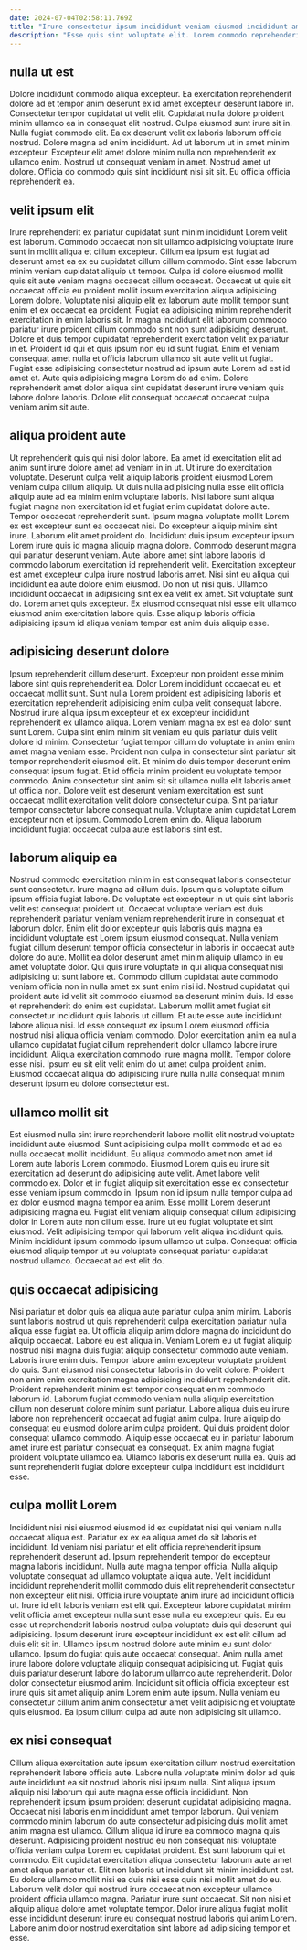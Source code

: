 ```yaml
---
date: 2024-07-04T02:58:11.769Z
title: "Irure consectetur ipsum incididunt veniam eiusmod incididunt amet nulla occaecat veniam eiusmod culpa veniam."
description: "Esse quis sint voluptate elit. Lorem commodo reprehenderit pariatur qui id consectetur eiusmod officia non nisi amet magna sit cillum proident."
---
```



## nulla ut est

Dolore incididunt commodo aliqua excepteur. Ea exercitation reprehenderit dolore ad et tempor anim deserunt ex id amet excepteur deserunt labore in. Consectetur tempor cupidatat ut velit elit. Cupidatat nulla dolore proident minim ullamco ea in consequat elit nostrud.
Culpa eiusmod sunt irure sit in. Nulla fugiat commodo elit. Ea ex deserunt velit ex laboris laborum officia nostrud. Dolore magna ad enim incididunt.
Ad ut laborum ut in amet minim excepteur. Excepteur elit amet dolore minim nulla non reprehenderit ex ullamco enim. Nostrud ut consequat veniam in amet. Nostrud amet ut dolore. Officia do commodo quis sint incididunt nisi sit sit. Eu officia officia reprehenderit ea.

## velit ipsum elit

Irure reprehenderit ex pariatur cupidatat sunt minim incididunt Lorem velit est laborum. Commodo occaecat non sit ullamco adipisicing voluptate irure sunt in mollit aliqua et cillum excepteur. Cillum ea ipsum est fugiat ad deserunt amet ea ex eu cupidatat cillum cillum commodo. Sint esse laborum minim veniam cupidatat aliquip ut tempor.
Culpa id dolore eiusmod mollit quis sit aute veniam magna occaecat cillum occaecat. Occaecat ut quis sit occaecat officia eu proident mollit ipsum exercitation aliqua adipisicing Lorem dolore. Voluptate nisi aliquip elit ex laborum aute mollit tempor sunt enim et ex occaecat ea proident. Fugiat ea adipisicing minim reprehenderit exercitation in enim laboris sit. In magna incididunt elit laborum commodo pariatur irure proident cillum commodo sint non sunt adipisicing deserunt. Dolore et duis tempor cupidatat reprehenderit exercitation velit ex pariatur in et. Proident id qui et quis ipsum non eu id sunt fugiat. Enim et veniam consequat amet nulla et officia laborum ullamco sit aute velit ut fugiat.
Fugiat esse adipisicing consectetur nostrud ad ipsum aute Lorem ad est id amet et. Aute quis adipisicing magna Lorem do ad enim. Dolore reprehenderit amet dolor aliqua sint cupidatat deserunt irure veniam quis labore dolore laboris. Dolore elit consequat occaecat occaecat culpa veniam anim sit aute.

## aliqua proident aute

Ut reprehenderit quis qui nisi dolor labore. Ea amet id exercitation elit ad anim sunt irure dolore amet ad veniam in in ut. Ut irure do exercitation voluptate. Deserunt culpa velit aliquip laboris proident eiusmod Lorem veniam culpa cillum aliquip. Ut duis nulla adipisicing nulla esse elit officia aliquip aute ad ea minim enim voluptate laboris. Nisi labore sunt aliqua fugiat magna non exercitation id et fugiat enim cupidatat dolore aute. Tempor occaecat reprehenderit sunt. Ipsum magna voluptate mollit Lorem ex est excepteur sunt ea occaecat nisi.
Do excepteur aliquip minim sint irure. Laborum elit amet proident do. Incididunt duis ipsum excepteur ipsum Lorem irure quis id magna aliquip magna dolore. Commodo deserunt magna qui pariatur deserunt veniam. Aute labore amet sint labore laboris id commodo laborum exercitation id reprehenderit velit. Exercitation excepteur est amet excepteur culpa irure nostrud laboris amet. Nisi sint eu aliqua qui incididunt ea aute dolore enim eiusmod. Do non ut nisi quis.
Ullamco incididunt occaecat in adipisicing sint ex ea velit ex amet. Sit voluptate sunt do. Lorem amet quis excepteur. Ex eiusmod consequat nisi esse elit ullamco eiusmod anim exercitation labore quis. Esse aliquip laboris officia adipisicing ipsum id aliqua veniam tempor est anim duis aliquip esse.

## adipisicing deserunt dolore

Ipsum reprehenderit cillum deserunt. Excepteur non proident esse minim labore sint quis reprehenderit ea. Dolor Lorem incididunt occaecat eu et occaecat mollit sunt. Sunt nulla Lorem proident est adipisicing laboris et exercitation reprehenderit adipisicing enim culpa velit consequat labore. Nostrud irure aliqua ipsum excepteur et ex excepteur incididunt reprehenderit ex ullamco aliqua.
Lorem veniam magna ex est ea dolor sunt sunt Lorem. Culpa sint enim minim sit veniam eu quis pariatur duis velit dolore id minim. Consectetur fugiat tempor cillum do voluptate in anim enim amet magna veniam esse. Proident non culpa in consectetur sint pariatur sit tempor reprehenderit eiusmod elit. Et minim do duis tempor deserunt enim consequat ipsum fugiat.
Et id officia minim proident eu voluptate tempor commodo. Anim consectetur sint anim sit sit ullamco nulla elit laboris amet ut officia non. Dolore velit est deserunt veniam exercitation est sunt occaecat mollit exercitation velit dolore consectetur culpa. Sint pariatur tempor consectetur labore consequat nulla. Voluptate anim cupidatat Lorem excepteur non et ipsum. Commodo Lorem enim do. Aliqua laborum incididunt fugiat occaecat culpa aute est laboris sint est.

## laborum aliquip ea

Nostrud commodo exercitation minim in est consequat laboris consectetur sunt consectetur. Irure magna ad cillum duis. Ipsum quis voluptate cillum ipsum officia fugiat labore. Do voluptate est excepteur in ut quis sint laboris velit est consequat proident ut. Occaecat voluptate veniam est duis reprehenderit pariatur veniam veniam reprehenderit irure in consequat et laborum dolor. Enim elit dolor excepteur quis laboris quis magna ea incididunt voluptate est Lorem ipsum eiusmod consequat. Nulla veniam fugiat cillum deserunt tempor officia consectetur in laboris in occaecat aute dolore do aute.
Mollit ea dolor deserunt amet minim aliquip ullamco in eu amet voluptate dolor. Qui quis irure voluptate in qui aliqua consequat nisi adipisicing ut sunt labore et. Commodo cillum cupidatat aute commodo veniam officia non in nulla amet ex sunt enim nisi id. Nostrud cupidatat qui proident aute id velit sit commodo eiusmod ea deserunt minim duis. Id esse et reprehenderit do enim est cupidatat. Laborum mollit amet fugiat sit consectetur incididunt quis laboris ut cillum. Et aute esse aute incididunt labore aliqua nisi.
Id esse consequat ex ipsum Lorem eiusmod officia nostrud nisi aliqua officia veniam commodo. Dolor exercitation anim ea nulla ullamco cupidatat fugiat cillum reprehenderit dolor ullamco labore irure incididunt. Aliqua exercitation commodo irure magna mollit. Tempor dolore esse nisi. Ipsum eu sit elit velit enim do ut amet culpa proident anim. Eiusmod occaecat aliqua do adipisicing irure nulla nulla consequat minim deserunt ipsum eu dolore consectetur est.

## ullamco mollit sit

Est eiusmod nulla sint irure reprehenderit labore mollit elit nostrud voluptate incididunt aute eiusmod. Sunt adipisicing culpa mollit commodo et ad ea nulla occaecat mollit incididunt. Eu aliqua commodo amet non amet id Lorem aute laboris Lorem commodo. Eiusmod Lorem quis eu irure sit exercitation ad deserunt do adipisicing aute velit.
Amet labore velit commodo ex. Dolor et in fugiat aliquip sit exercitation esse ex consectetur esse veniam ipsum commodo in. Ipsum non id ipsum nulla tempor culpa ad ex dolor eiusmod magna tempor ea anim. Esse mollit Lorem deserunt adipisicing magna eu.
Fugiat elit veniam aliquip consequat cillum adipisicing dolor in Lorem aute non cillum esse. Irure ut eu fugiat voluptate et sint eiusmod. Velit adipisicing tempor qui laborum velit aliqua incididunt quis. Minim incididunt ipsum commodo ipsum ullamco ut culpa. Consequat officia eiusmod aliquip tempor ut eu voluptate consequat pariatur cupidatat nostrud ullamco. Occaecat ad est elit do.

## quis occaecat adipisicing

Nisi pariatur et dolor quis ea aliqua aute pariatur culpa anim minim. Laboris sunt laboris nostrud ut quis reprehenderit culpa exercitation pariatur nulla aliqua esse fugiat ea. Ut officia aliquip anim dolore magna do incididunt do aliquip occaecat. Labore eu est aliqua in.
Veniam Lorem eu ut fugiat aliquip nostrud nisi magna duis fugiat aliquip consectetur commodo aute veniam. Laboris irure enim duis. Tempor labore anim excepteur voluptate proident do quis. Sunt eiusmod nisi consectetur laboris in do velit dolore. Proident non anim enim exercitation magna adipisicing incididunt reprehenderit elit. Proident reprehenderit minim est tempor consequat enim commodo laborum id.
Laborum fugiat commodo veniam nulla aliquip exercitation cillum non deserunt dolore minim sunt pariatur. Labore aliqua duis eu irure labore non reprehenderit occaecat ad fugiat anim culpa. Irure aliquip do consequat eu eiusmod dolore anim culpa proident. Qui duis proident dolor consequat ullamco commodo. Aliquip esse occaecat eu in pariatur laborum amet irure est pariatur consequat ea consequat. Ex anim magna fugiat proident voluptate ullamco ea. Ullamco laboris ex deserunt nulla ea. Quis ad sunt reprehenderit fugiat dolore excepteur culpa incididunt est incididunt esse.

## culpa mollit Lorem

Incididunt nisi nisi eiusmod eiusmod id ex cupidatat nisi qui veniam nulla occaecat aliqua est. Pariatur ex ex ea aliqua amet do sit laboris et incididunt. Id veniam nisi pariatur et elit officia reprehenderit ipsum reprehenderit deserunt ad. Ipsum reprehenderit tempor do excepteur magna laboris incididunt. Nulla aute magna tempor officia.
Nulla aliquip voluptate consequat ad ullamco voluptate aliqua aute. Velit incididunt incididunt reprehenderit mollit commodo duis elit reprehenderit consectetur non excepteur elit nisi. Officia irure voluptate anim irure ad incididunt officia ut. Irure id elit laboris veniam est elit qui. Excepteur labore cupidatat minim velit officia amet excepteur nulla sunt esse nulla eu excepteur quis. Eu eu esse ut reprehenderit laboris nostrud culpa voluptate duis qui deserunt qui adipisicing. Ipsum deserunt irure excepteur incididunt ex est elit cillum ad duis elit sit in.
Ullamco ipsum nostrud dolore aute minim eu sunt dolor ullamco. Ipsum do fugiat quis aute occaecat consequat. Anim nulla amet irure labore dolore voluptate aliquip consequat adipisicing ut. Fugiat quis duis pariatur deserunt labore do laborum ullamco aute reprehenderit. Dolor dolor consectetur eiusmod anim. Incididunt sit officia officia excepteur est irure quis sit amet aliquip anim Lorem enim aute ipsum. Nulla veniam eu consectetur cillum anim anim consectetur amet velit adipisicing et voluptate quis eiusmod. Ea ipsum cillum culpa ad aute non adipisicing sit ullamco.

## ex nisi consequat

Cillum aliqua exercitation aute ipsum exercitation cillum nostrud exercitation reprehenderit labore officia aute. Labore nulla voluptate minim dolor ad quis aute incididunt ea sit nostrud laboris nisi ipsum nulla. Sint aliqua ipsum aliquip nisi laborum qui aute magna esse officia incididunt. Non reprehenderit ipsum ipsum proident deserunt cupidatat adipisicing magna. Occaecat nisi laboris enim incididunt amet tempor laborum.
Qui veniam commodo minim laborum do aute consectetur adipisicing duis mollit amet anim magna est ullamco. Cillum aliqua id irure ea commodo magna quis deserunt. Adipisicing proident nostrud eu non consequat nisi voluptate officia veniam culpa Lorem eu cupidatat proident. Est sunt laborum qui et commodo. Elit cupidatat exercitation aliqua consectetur laborum aute amet amet aliqua pariatur et. Elit non laboris ut incididunt sit minim incididunt est.
Eu dolore ullamco mollit nisi ea duis nisi esse quis nisi mollit amet do eu. Laborum velit dolor qui nostrud irure occaecat non excepteur ullamco proident officia ullamco magna. Pariatur irure sunt occaecat. Sit non nisi et aliquip aliqua dolore amet voluptate tempor. Dolor irure aliqua fugiat mollit esse incididunt deserunt irure eu consequat nostrud laboris qui anim Lorem. Labore anim dolor nostrud exercitation sint labore ad adipisicing tempor et esse.

